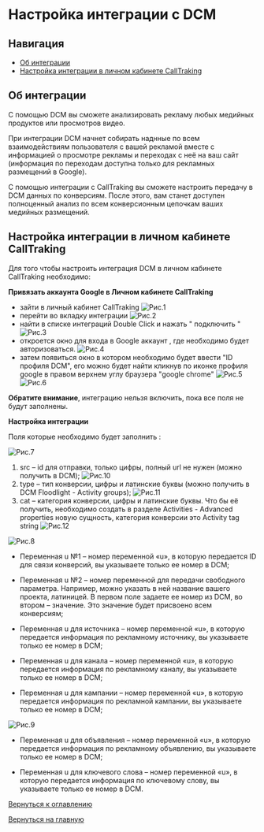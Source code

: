 # Настройка интеграции с DCM

## Навигация
* [Об интеграции ](#Об-интеграции)
* [Настройка интеграции в личном кабинете CallTraking ](#Настройка-интеграции-в-личном-кабинете-CallTraking)



## Об интеграции


С помощью DCM вы сможете анализировать рекламу любых медийных продуктов или просмотров видео.

При интеграции DCM начнет собирать наднные по всем взаимодействиям пользователя с вашей рекламой вместе с информацией о просмотре рекламы и переходах с неё на ваш сайт (информация по переходам доступна только для рекламных размещений в Google). 

С помощью интеграции с CallTraking вы сможете настроить передачу в DCM данных по конверсиям. После этого, вам станет доступен полноценный анализ по всем конверсионным цепочкам ваших медийных размещений.


## Настройка интеграции в личном кабинете CallTraking

Для того чтобы настроить интеграция DCM в личном кабинете CallTraking необходимо:

**Привязать аккаунта Google в Личном кабинете CallTraking**
- зайти в личный кабинет CallTraking
![Рис.1](images/LKCT1.jpg)
- перейти во вкладку интеграции
![Рис.2](images/VkladIn1.png)
- найти в списке интеграций Double Click и нажать " подключить "
![Рис.3](images/vkl.jpg)
- откроется окно для входа в Google аккаунт , где необходимо будет авторизоваться.
![Рис.4](images/LKCT.png)
- затем появиться окно в котором необходимо будет ввести "ID профиля DCM", его можно будет найти кликнув по иконке профиля google в правом верхнем углу браузера "google chrome"
![Рис.5](images/DCMID2.png)
![Рис.6](images/LKID.png)


**Обратите внимание**, интеграцию нельзя включить, пока все поля не будут заполнены.


**Настройка интеграции**

Поля которые необходимо будет заполнить :

![Рис.7](images/skript1.jpg)


1) src – id для отправки, только цифры, полный url не нужен (можно получить в DCM);
![Рис.10](images/src.png)
2) type – тип конверсии, цифры и латинские буквы (можно получить в DCM Floodlight - Activity groups);
![Рис.11](images/type.png)
3) cat – категория конверсии, цифры и латинские буквы. Что бы её получить, необходимо создать в разделе Activities - Advanced properties новую сущность, категория конверсии это Activity tag string
![Рис.12](images/cat.png)

![Рис.8](images/skript2.jpg)

- Переменная u №1 – номер переменной «u», в которую передается ID для связи конверсий, вы указываете только ее номер в DCM;

- Переменная u №2 – номер переменной для передачи свободного параметра. Например, можно указать в ней название вашего проекта, латиницей. В первом поле задаете ее номер из DCM, во втором – значение. Это значение будет присвоено всем конверсиям;

- Переменная u для источника – номер переменной «u», в которую передается информация по рекламному источнику, вы указываете только ее номер в DCM;

- Переменная u для канала – номер переменной «u», в которую передается информация по рекламному каналу, вы указываете только ее номер в DCM;

- Переменная u для кампании – номер переменной «u», в которую передается информация по рекламной кампании, вы указываете только ее номер в DCM;


![Рис.9](images/skript3.jpg)


- Переменная u для объявления – номер переменной «u», в которую передается информация по рекламному объявлению, вы указываете только ее номер в DCM;

- Переменная u для ключевого слова – номер переменной «u», в которую передается информация по ключевому слову, вы указываете только ее номер в DCM.



[Вернуться к оглавлению](#навигация)

[Вернуться на главную](/README.md/#documentation)